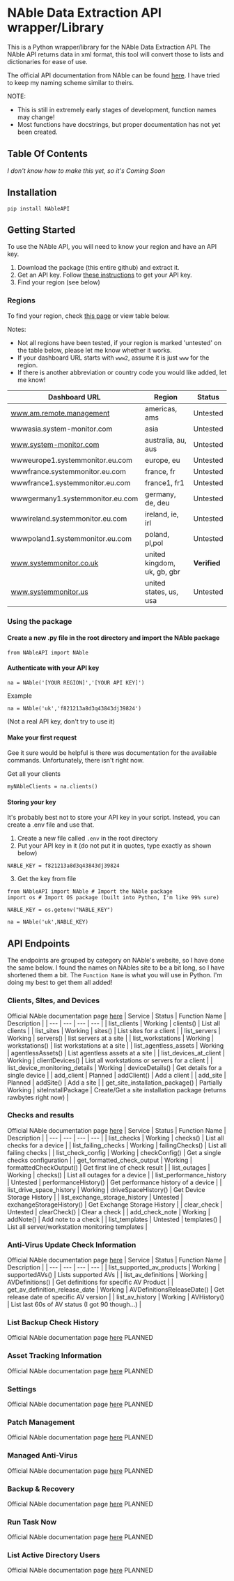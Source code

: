 # NAble Data Extraction API wrapper/Library

This is a Python wrapper/library for the NAble Data Extraction API.  The NAble API returns data in xml format, this tool will convert those to lists and dictionaries for ease of use.

The official API documentation from NAble can be found [here](https://documentation.n-able.com/remote-management/userguide/Content/api_calls.htm). I have tried to keep my naming scheme similar to theirs.

NOTE:  
- This is still in extremely early stages of development, function names may change! 
- Most functions have docstrings, but proper documentation has not yet been created.

## Table Of Contents
*I don't know how to make this yet, so it's Coming Soon*


## Installation

```
pip install NAbleAPI
```

## Getting Started

To use the NAble API, you will need to know your region and have an API key.

1. Download the package (this entire github) and extract it.
2. Get an API key. Follow [these instructions](https://documentation.n-able.com/remote-management/userguide/Content/api_key.htm) to get your API key.
3. Find your region (see below)


### Regions

To find your region, check [this page](https://documentation.n-able.com/remote-management/userguide/Content/determine_url.htm) or view table below. 

Notes: 
- Not all regions have been tested, if your region is marked 'untested' on the table below, please let me know whether it works.
- If your dashboard URL starts with `www2`, assume it is just `www` for the region.
- If there is another abbreviation or country code you would like added, let me know!

| Dashboard URL | Region | Status |
| --- | --- | --- |
| www.am.remote.management | americas, ams | Untested |
| wwwasia.system-monitor.com | asia | Untested |
| www.system-monitor.com | australia, au, aus | Untested |
| wwweurope1.systemmonitor.eu.com | europe, eu | Untested |
| wwwfrance.systemmonitor.eu.com | france, fr | Untested |
| wwwfrance1.systemmonitor.eu.com | france1, fr1 | Untested |
| wwwgermany1.systemmonitor.eu.com | germany, de, deu | Untested |
| wwwireland.systemmonitor.eu.com | ireland, ie, irl | Untested |
| wwwpoland1.systemmonitor.eu.com | poland, pl,pol | Untested |
| www.systemmonitor.co.uk | united kingdom, uk, gb, gbr | **Verified** |
| www.systemmonitor.us | united states, us, usa | Untested |

### Using the package


#### Create a new .py file in the root directory and import the NAble package
```
from NAbleAPI import NAble
```

#### Authenticate with your API key
```
na = NAble('[YOUR REGION]','[YOUR API KEY]')
```

Example

```
na = NAble('uk','f821213a8d3q43843dj39824')
```

(Not a real API key, don't try to use it)


#### Make your first request
Gee it sure would be helpful is there was documentation for the available commands.  Unfortunately, there isn't right now.

Get all your clients

```
myNAbleClients = na.clients()
```


#### Storing your key
It's probably best not to store your API key in your script. Instead, you can create a .env file and use that.

1. Create a new file called `.env` in the root directory
2. Put your API key in it (do not put it in quotes, type exactly as shown below)
```
NABLE_KEY = f821213a8d3q43843dj39824
```
3. Get the key from file
``` 
from NAbleAPI import NAble # Import the NAble package
import os # Import OS package (built into Python, I'm like 99% sure)

NABLE_KEY = os.getenv("NABLE_KEY")

na = NAble('uk',NABLE_KEY)
```

## API Endpoints
The endpoints are grouped by category on NAble's website, so I have done the same below.
I found the names on NAbles site to be a bit long, so I have shortened them a bit. The `Function Name` is what you will use in Python.
I'm doing my best to get them all added!



### Clients, SItes, and Devices 
Official NAble documentation page [here](https://documentation.n-able.com/remote-management/userguide/Content/devices.htm)
| Service | Status | Function Name | Description |
| --- | --- | --- | --- |
| list_clients | Working | clients() | List all clients |
| list_sites | Working | sites() | List sites for a client |
| list_servers | Working | servers() | list servers at a site |
| list_workstations | Working | workstations() | list workstations at a site |
| list_agentless_assets | Working | agentlessAssets() | List agentless assets at a site |
| list_devices_at_client | Working | clientDevices() | List all workstations or servers for a client |
| list_device_monitoring_details | Working | deviceDetails() | Get details for a single device | 
| add_client | Planned | addClient() | Add a client |
| add_site | Planned | addSite() | Add a site | 
| get_site_installation_package() | Partially Working | siteInstallPackage | Create/Get a site installation package (returns rawbytes right now) |

### Checks and results
Official NAble documentation page [here](https://documentation.n-able.com/remote-management/userguide/Content/checks_and_results.htm)
| Service | Status | Function Name | Description |
| --- | --- | --- | --- |
| list_checks | Working | checks() |  List all checks for a device |
| list_failing_checks | Working | failingChecks() | List all failing checks |
| list_check_config | Working | checkConfig() | Get a single checks configuration |
| get_formatted_check_output | Working | formattedCheckOutput() | Get first line of check result |
| list_outages | Working | checks() | List all outages for a device |
| list_performance_history | Untested | performanceHistory() |  Get performance history of a device |
| list_drive_space_history | Working | driveSpaceHistory() |  Get Device Storage History |
| list_exchange_storage_history | Untested | exchangeStorageHistory() | Get Exchange Storage History |
| clear_check | Untested | clearCheck() |  Clear a check |
| add_check_note | Working | addNote() |  Add note to a check |
| list_templates | Untested | templates() |  List all server/workstation monitoring templates |

### Anti-Virus Update Check Information
Official NAble documentation page [here](https://documentation.n-able.com/remote-management/userguide/Content/api_av_info.htm)
| Service | Status | Function Name | Description |
| --- | --- | --- | --- |
| list_supported_av_products | Working | supportedAVs() | Lists supported AVs |
| list_av_definitions | Working | AVDefinitions() | Get definitions for specific AV Product |
| get_av_definition_release_date | Working | AVDefinitionsReleaseDate() | Get release date of specific AV version |
| list_av_history | Working | AVHistory() | List last 60s of AV status (I got 90 though...) |

### List Backup Check History
Official NAble documentation page [here](https://documentation.n-able.com/remote-management/userguide/Content/list_backup_history.htmm)
PLANNED

### Asset Tracking Information
Official NAble documentation page [here](https://documentation.n-able.com/remote-management/userguide/Content/asset_tracking_information.htm)
PLANNED

### Settings
Official NAble documentation page [here](https://documentation.n-able.com/remote-management/userguide/Content/settings.htm)
PLANNED

### Patch Management
Official NAble documentation page [here](https://documentation.n-able.com/remote-management/userguide/Content/patch_management.htm)
PLANNED

### Managed Anti-Virus
Official NAble documentation page [here](https://documentation.n-able.com/remote-management/userguide/Content/managed_antivirus2.htm)
PLANNED

### Backup & Recovery
Official NAble documentation page [here](https://documentation.n-able.com/remote-management/userguide/Content/api_mob_over.htm)
PLANNED

### Run Task Now
Official NAble documentation page [here](https://documentation.n-able.com/remote-management/userguide/Content/run_task_now.htm)
PLANNED

### List Active Directory Users
Official NAble documentation page [here](https://documentation.n-able.com/remote-management/userguide/Content/list_active_directory_users.htm)
PLANNED

